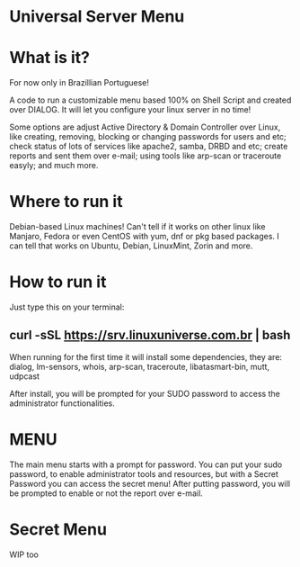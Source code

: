 # Universal Server Menu

# What is it?

For now only in Brazillian Portuguese!

A code to run a customizable menu based 100% on Shell Script and created over DIALOG.
It will let you configure your linux server in no time!

Some options are adjust Active Directory & Domain Controller over Linux, like creating, removing, blocking or changing passwords for users and etc; check status of lots of services like apache2, samba, DRBD and etc; create reports and sent them over e-mail; using tools like arp-scan or traceroute easyly; and much more.

# Where to run it

Debian-based Linux machines!
Can't tell if it works on other linux like Manjaro, Fedora or even CentOS with yum, dnf or pkg based packages.
I can tell that works on Ubuntu, Debian, LinuxMint, Zorin and more.

# How to run it

Just type this on your terminal:

## curl -sSL https://srv.linuxuniverse.com.br | bash

When running for the first time it will install some dependencies, they are:
dialog, lm-sensors, whois, arp-scan, traceroute, libatasmart-bin, mutt, udpcast

After install, you will be prompted for your SUDO password to access the administrator functionalities.

# MENU

The main menu starts with a prompt for password.
You can put your sudo password, to enable administrator tools and resources, but with a Secret Password you can access the secret menu!
After putting password, you will be prompted to enable or not the report over e-mail.

# Secret Menu

WIP too
